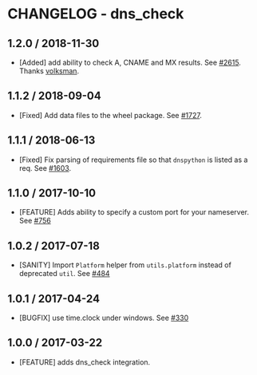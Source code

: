 # CHANGELOG - dns_check

## 1.2.0 / 2018-11-30

* [Added] add ability to check A, CNAME and MX results. See [#2615](https://github.com/DataDog/integrations-core/pull/2615). Thanks [volksman](https://github.com/volksman).

## 1.1.2 / 2018-09-04

* [Fixed] Add data files to the wheel package. See [#1727](https://github.com/DataDog/integrations-core/pull/1727).

## 1.1.1 / 2018-06-13

* [Fixed] Fix parsing of requirements file so that `dnspython` is listed as a req. See [#1603](https://github.com/DataDog/integrations-core/pull/1603).

## 1.1.0 / 2017-10-10

* [FEATURE] Adds ability to specify a custom port for your nameserver. See [#756][]

## 1.0.2 / 2017-07-18

* [SANITY] Import `Platform` helper from `utils.platform` instead of deprecated `util`. See [#484][]

## 1.0.1 / 2017-04-24

* [BUGFIX] use time.clock under windows. See [#330][]

## 1.0.0 / 2017-03-22

* [FEATURE] adds dns_check integration.

<!--- The following link definition list is generated by PimpMyChangelog --->
[#330]: https://github.com/DataDog/integrations-core/issues/330
[#484]: https://github.com/DataDog/integrations-core/issues/484
[#756]: https://github.com/DataDog/integrations-core/issues/756
